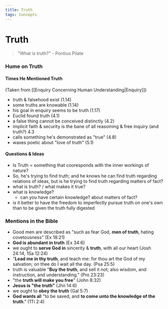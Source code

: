 ```yaml
---
title: Truth
tags: Concepts
---
```


# Truth
> "What is truth?" - Pontius Pilate

### Hume on Truth
#### Times He Mentioned Truth
(Taken from [[Enquiry Concerning Human Understanding\|Enquiry]])
- truth & falsehood exist (1.14)
- some truths are knowable (1.14)
- his goal in enquiry seems to be truth (1.17)
- Euclid found truth (4.1)
- a false thing cannot be conceived distinctly (4.2)
- implicit faith & security is the bane of all reasoining & free inquiry (and truth?) 4.3
- calls something he's demonstrated as "true" (4.8)
- waxes poetic about "love of truth" (5.1)


#### Questions & Ideas
- Is Truth = something that cooresponds with the inner workings of nature?
- So, he's trying to find truth; and he knows he can find truth regarding relations of ideas, but is he trying to find truth regarding matters of fact?
- what is truth? / what makes it true?
- what is knowledge?
	- can you have certain knowledge? about matters of fact?
- is it better to have the freedom to imperfectly pursue truth on one's own than to be given the truth fully digested


### Mentions in the Bible
- Good men are described as "such as fear God, **men of truth**, hating covetousness" (Ex 18:21)
- **God is abundant in truth** (Ex 34:6)
- we ought to **serve God in** sincerity & **truth**, with all our heart (Josh 24:14, 1Sa 12:24)
- "**Lead me in thy truth**, and teach me: for thou art the God of my salvation; on thee do I wait all the day. (Psa 25:5)
- truth is valuable "**Buy the truth**, and sell it not; also wisdom, and instruction, and understanding." (Pro 23:23)
- "the **truth will make you free**" (John 8:32)
- **Jesus is "the truth"** (Jhn 14:6)
- we ought to **obey the truth** (Gal 5:7)
- **God wants al**l "to be saved, and **to come unto the knowledge of the truth**." (1Ti 2:4)



  
 
